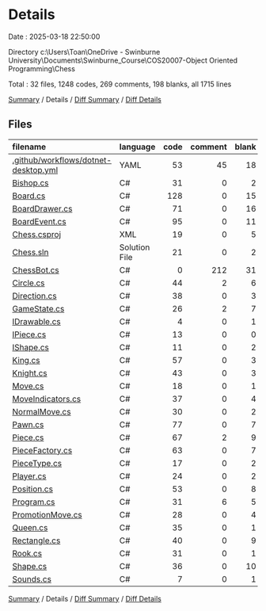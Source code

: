 # Details

Date : 2025-03-18 22:50:00

Directory c:\\Users\\Toan\\OneDrive - Swinburne University\\Documents\\Swinburne_Course\\COS20007-Object Oriented Programming\\Chess

Total : 32 files,  1248 codes, 269 comments, 198 blanks, all 1715 lines

[Summary](results.md) / Details / [Diff Summary](diff.md) / [Diff Details](diff-details.md)

## Files
| filename | language | code | comment | blank | total |
| :--- | :--- | ---: | ---: | ---: | ---: |
| [.github/workflows/dotnet-desktop.yml](/.github/workflows/dotnet-desktop.yml) | YAML | 53 | 45 | 18 | 116 |
| [Bishop.cs](/Bishop.cs) | C# | 31 | 0 | 2 | 33 |
| [Board.cs](/Board.cs) | C# | 128 | 0 | 15 | 143 |
| [BoardDrawer.cs](/BoardDrawer.cs) | C# | 71 | 0 | 16 | 87 |
| [BoardEvent.cs](/BoardEvent.cs) | C# | 95 | 0 | 11 | 106 |
| [Chess.csproj](/Chess.csproj) | XML | 19 | 0 | 5 | 24 |
| [Chess.sln](/Chess.sln) | Solution File | 21 | 0 | 2 | 23 |
| [ChessBot.cs](/ChessBot.cs) | C# | 0 | 212 | 31 | 243 |
| [Circle.cs](/Circle.cs) | C# | 44 | 2 | 6 | 52 |
| [Direction.cs](/Direction.cs) | C# | 38 | 0 | 3 | 41 |
| [GameState.cs](/GameState.cs) | C# | 26 | 2 | 7 | 35 |
| [IDrawable.cs](/IDrawable.cs) | C# | 4 | 0 | 1 | 5 |
| [IPiece.cs](/IPiece.cs) | C# | 13 | 0 | 0 | 13 |
| [IShape.cs](/IShape.cs) | C# | 11 | 0 | 2 | 13 |
| [King.cs](/King.cs) | C# | 57 | 0 | 3 | 60 |
| [Knight.cs](/Knight.cs) | C# | 43 | 0 | 3 | 46 |
| [Move.cs](/Move.cs) | C# | 18 | 0 | 1 | 19 |
| [MoveIndicators.cs](/MoveIndicators.cs) | C# | 37 | 0 | 4 | 41 |
| [NormalMove.cs](/NormalMove.cs) | C# | 30 | 0 | 2 | 32 |
| [Pawn.cs](/Pawn.cs) | C# | 77 | 0 | 7 | 84 |
| [Piece.cs](/Piece.cs) | C# | 67 | 2 | 9 | 78 |
| [PieceFactory.cs](/PieceFactory.cs) | C# | 63 | 0 | 7 | 70 |
| [PieceType.cs](/PieceType.cs) | C# | 17 | 0 | 2 | 19 |
| [Player.cs](/Player.cs) | C# | 24 | 0 | 2 | 26 |
| [Position.cs](/Position.cs) | C# | 53 | 0 | 8 | 61 |
| [Program.cs](/Program.cs) | C# | 31 | 6 | 5 | 42 |
| [PromotionMove.cs](/PromotionMove.cs) | C# | 28 | 0 | 4 | 32 |
| [Queen.cs](/Queen.cs) | C# | 35 | 0 | 1 | 36 |
| [Rectangle.cs](/Rectangle.cs) | C# | 40 | 0 | 9 | 49 |
| [Rook.cs](/Rook.cs) | C# | 31 | 0 | 1 | 32 |
| [Shape.cs](/Shape.cs) | C# | 36 | 0 | 10 | 46 |
| [Sounds.cs](/Sounds.cs) | C# | 7 | 0 | 1 | 8 |

[Summary](results.md) / Details / [Diff Summary](diff.md) / [Diff Details](diff-details.md)